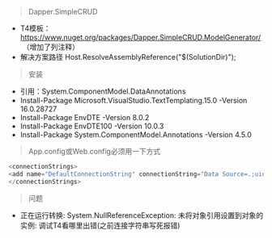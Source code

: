 > Dapper.SimpleCRUD
- T4模板：https://www.nuget.org/packages/Dapper.SimpleCRUD.ModelGenerator/  （增加了列注释）
- 解决方案路径 Host.ResolveAssemblyReference("$(SolutionDir)");


> 安装

- 引用：System.ComponentModel.DataAnnotations
- Install-Package Microsoft.VisualStudio.TextTemplating.15.0 -Version 16.0.28727
- Install-Package EnvDTE -Version 8.0.2
- Install-Package EnvDTE100 -Version 10.0.3
- Install-Package System.ComponentModel.Annotations -Version 4.5.0


> App.config或Web.config必须用一下方式

``` C#
<connectionStrings>
<add name="DefaultConnectionString" connectionString="Data Source=.;uid=sa;pwd=123456;database=;" providerName="System.Data.SqlClient" />
</connectionStrings>
```


> 问题

- 正在运行转换: System.NullReferenceException: 未将对象引用设置到对象的实例: 调试T4看哪里出错(之前连接字符串写死报错)
